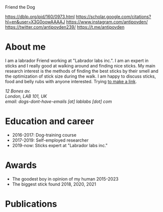 Friend the Dog

https://dblp.org/pid/160/0973.html
https://scholar.google.com/citations?hl=en&user=X3G0oowAAAAJ
https://www.instagram.com/antipovden/
https://twitter.com/antipovden239/
https://t.me/antipovden

# About me

I am a labrador Friend working at "Labrador labs inc.". I am an expert in sticks and I really good at walking around and finding nice sticks. My main research interest is the methods of finding the best sticks by their smell and the optimization of stick size during the walk. I am happy to discuss sticks, food and belly rubs with anyone interested. Trying [to make a link](https://google.com).

<address> 12 Bones av. <br> London, LAB 101, UK <br> email: dogs-dont-have-emails [at] lablabs [dot] com </address>

# Education and career

* 2016-2017: Dog-training course
* 2017-2019: Self-employed researcher
* 2019-now: Sticks expert at "Labrador labs inc."

# Awards

- The goodest boy in opinion of my human 2015-2023
- The biggest stick found 2018, 2020, 2021

# Publications
